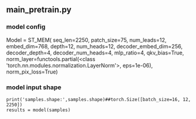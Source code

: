 ## main_pretrain.py
### model config
Model = ST_MEM(
    seq_len=2250,
    patch_size=75,
    num_leads=12,
    embed_dim=768,
    depth=12,
    num_heads=12,
    decoder_embed_dim=256,
    decoder_depth=4,
    decoder_num_heads=4,
    mlp_ratio=4,
    qkv_bias=True,
    norm_layer=functools.partial(<class 'torch.nn.modules.normalization.LayerNorm'>, eps=1e-06),
    norm_pix_loss=True)

### model input shape
    print('samples.shape:',samples.shape)##torch.Size([batch_size=16, 12, 2250])
    results = model(samples)
